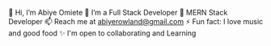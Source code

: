 👋 Hi, I’m Abiye Omiete
👀 I’m a Full Stack Developer
🌱 MERN Stack Developer
📫 Reach me at abiyerowland@gmail.com
⚡ Fun fact: I love music and good food
✨ I'm open to collaborating and Learning

<!---
Kr3artive/Kr3artive is a ✨ special ✨ repository because its `README.md` (this file) appears on your GitHub profile.
You can click the Preview link to take a look at your changes.
--->

